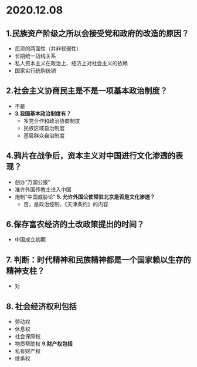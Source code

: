 # 2020.12.08
## 1.民族资产阶级之所以会接受党和政府的改造的原因？
* 民资的两面性（并非软弱性）
* 长期统一战线关系
* 私人资本主义在政治上、经济上对社会主义的依赖
* 国家实行统购统销
## 2.社会主义协商民主是不是一项基本政治制度？
* 不是
* **3.我国基本政治制度有？**
    * 多党合作和政治协商制度
    * 民族区域自治制度
    * 基层群众自治制度
## 4.鸦片在战争后，资本主义对中国进行文化渗透的表现？
* 创办“万国公报”
* 准许外国传教士进入中国
* 炮制“中国威胁论”
**5. 允许外国公使常驻北京是否是文化渗透？**
    * 否，是政治控制，《天津条约》的内容
## 6.保存富农经济的土改政策提出的时间？
* 中国成立初期
## 7. 判断：时代精神和民族精神都是一个国家赖以生存的精神支柱？
* 对
## 8. 社会经济权利包括
* 劳动权
* 休息权
* 社会保障权
* 物质帮助权
**9.财产权包括**
* 私有财产权
* 继承权